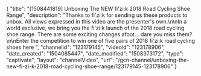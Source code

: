 {
    "title": "[1508441819] Unboxing The NEW fi'zi:k 2018 Road Cycling Shoe Range",
    "description": "Thanks to fi'zi:k for sending us these products to unbox. All views expressed in this video are the presenter's own.\n\nIn a world exclusive, we bring you the fi'zi:k launch of the 2018 road cycling shoe range. There are some exciting changes afoot... dare you miss them?\n\nEnter the competition to win one of five pairs of 2018 fi'zi:k road cycling shoes here ",
    "channelid": "123179145",
    "videoid": "123178906",
    "date_created": "1504085447",
    "date_modified": "1508373172",
    "type": "captivate",
    "layout": "channelVideo",
    "url": "\/gcn-channel\/unboxing-the-new-fi-zi-k-2018-road-cycling-shoe-range\/123179145-123178906"
}